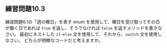 ## 練習問題10.3

練習問題6.1の「週の曜日」を表す enum を使用して、曜日を受け取ってその日が働く日であれば `true` を返し、そうでなければ `false` を返すメソッドを書きなさい。
最初にネストした `if-else` 文を使用して、それから、`switch` 文を使用しなさい。
どちらが明瞭なコードだと考えますか。
